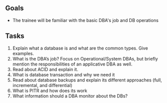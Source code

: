 ## Goals
- The trainee will be familiar with the basic DBA's job and DB operations

## Tasks
1. Explain what a database is and what are the common types. Give examples.
1. What is the DBA’s job? Focus on Operational/System DBAs, but briefly mention the responsibilities of an applicative DBA as well.
1. Read about ACID and explain it.
1. What is database transaction and why we need it
1. Read about database backups and explain its different approaches (full, incremental, and differential)
1. What is PITR and how does its work
1. What information should a DBA monitor about the DBs? 
